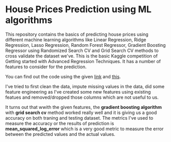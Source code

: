 # House Prices Prediction using ML algorithms

This repository contains the basics of predicting house prices using different machine learning algorithms like Linear Regression, Ridge Regression, Lasso Regression, Random Forest Regressor, Gradient Boosting Regressor using Randomized Search CV and Grid Search CV methods to cross validate the dataset we've. 
This is the basic Kaggle competition of Getting started with Advanced Regression Techniques. It has a number of features to consider for the prediction.

You can find out the code using the given [link](https://www.kaggle.com/ayushirastogi15/house-priceprediction) and [this](https://www.kaggle.com/ayushirastogi15/house-prediction).

I've tried to first clean the data, impute missing values in the data, did some feature engineering as I've created some new features using existing featues and removed/dropped those columns which are not useful to us.

It turns out that wwith the given features, the **gradient boosting algorithm** with **grid search cv** method worked really well and it is giving us a good accuracy on both traning and testing dataset. The metrics I've used to measure the accuracy or the results of prediction is **mean_squared_log_error** which is a very good metric to measure the error between the predicted values and the actual values.
